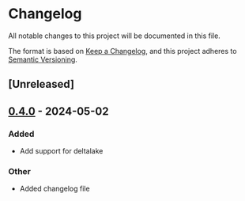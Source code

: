 # Changelog
All notable changes to this project will be documented in this file.

The format is based on [Keep a Changelog](https://keepachangelog.com/en/1.0.0/),
and this project adheres to [Semantic Versioning](https://semver.org/spec/v2.0.0.html).

## [Unreleased]

## [0.4.0](https://github.com/datafusion-contrib/datafusion-catalogprovider-glue/compare/v0.3.0...v0.4.0) - 2024-05-02

### Added
- Add support for deltalake

### Other
- Added changelog file

